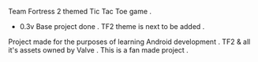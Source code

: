 Team Fortress 2 themed Tic Tac Toe game .

- 0.3v Base project done . TF2 theme is next to be added .

Project made for the purposes of learning Android development . 
TF2 & all it's assets owned by Valve . This is a fan made project .
